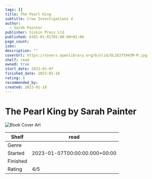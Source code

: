 ```yaml
---
tags: []
title: The Pearl King
subtitle: Crow Investigations 4
author:
  - Sarah Painter
publisher: Siskin Press Ltd
published: 0101-01-01T01:00:00+01:00
page_count: 
isbn: 
description: ""
coverUrl: https://covers.openlibrary.org/b/olid/OL28375943M-M.jpg
shelf: read
owned: true
start_date: 2023-01-07
finished_date: 2023-01-18
rating: 4
recommended_by: 
created: 2023-01-18
---
```


# The Pearl King by Sarah Painter

![Book Cover Art](https://covers.openlibrary.org/b/olid/OL28375943M-M.jpg)

| Shelf | read |
| --- | --- |
| Genre |  |
| Started | 2023-01-07T00:00:00.000+00:00 |
| Finished |  |
| Rating | 4/5 |

